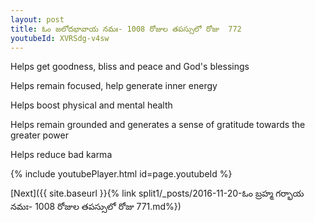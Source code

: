 ```yaml
---
layout: post
title: ఓం జలోదభావాయ నమః- 1008 రోజుల తపస్సులో రోజు  772
youtubeId: XVRSdg-v4sw
---
```

 
 
Helps get goodness, bliss and peace and God's blessings
 
Helps remain focused, help generate inner energy 
 
Helps boost physical and mental health 
 
Helps remain grounded and generates a sense of gratitude towards the greater power 
 
Helps reduce bad karma
 
 
 
 


{% include youtubePlayer.html id=page.youtubeId %}
 
[Next]({{ site.baseurl }}{% link  split1/_posts/2016-11-20-ఓం బ్రహ్మ గర్భాయ నమః- 1008 రోజుల తపస్సులో రోజు  771.md%})
 

